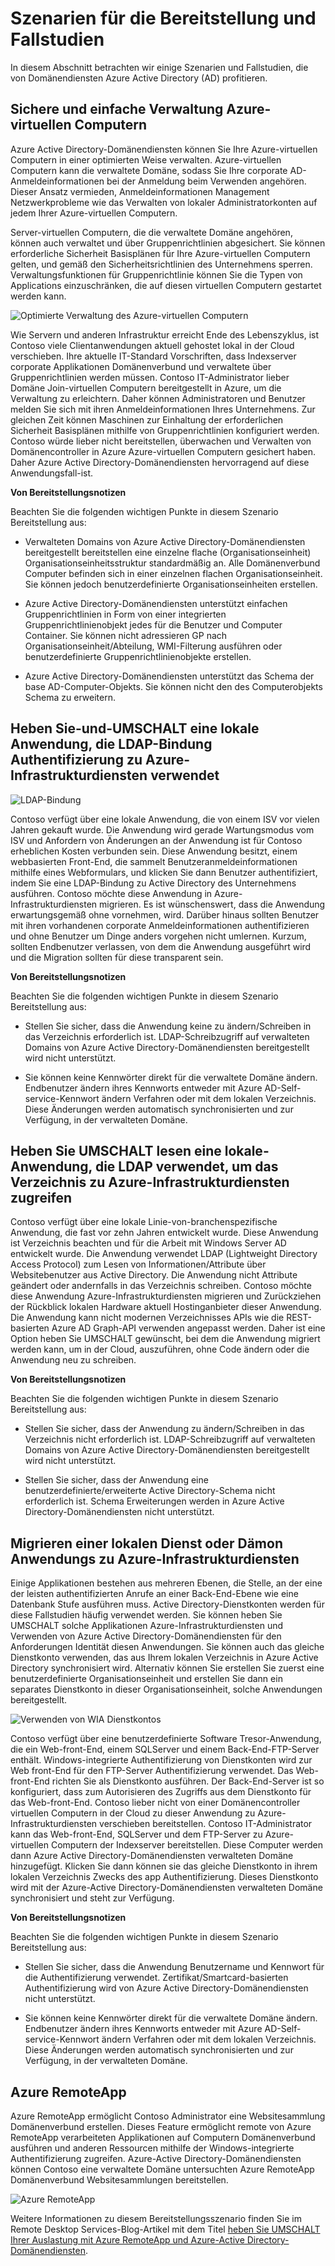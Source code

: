 <properties
    pageTitle="Azure Active Directory-Domänendiensten: Szenarien für die Bereitstellung | Microsoft Azure"
    description="Szenarien für die Bereitstellung für Azure Active Directory-Domänendiensten"
    services="active-directory-ds"
    documentationCenter=""
    authors="mahesh-unnikrishnan"
    manager="stevenpo"
    editor="curtand"/>

<tags
    ms.service="active-directory-ds"
    ms.workload="identity"
    ms.tgt_pltfrm="na"
    ms.devlang="na"
    ms.topic="article"
    ms.date="09/21/2016"
    ms.author="maheshu"/>


# <a name="deployment-scenarios-and-use-cases"></a>Szenarien für die Bereitstellung und Fallstudien
In diesem Abschnitt betrachten wir einige Szenarien und Fallstudien, die von Domänendiensten Azure Active Directory (AD) profitieren.

## <a name="secure-easy-administration-of-azure-virtual-machines"></a>Sichere und einfache Verwaltung Azure-virtuellen Computern
Azure Active Directory-Domänendiensten können Sie Ihre Azure-virtuellen Computern in einer optimierten Weise verwalten. Azure-virtuellen Computern kann die verwaltete Domäne, sodass Sie Ihre corporate AD-Anmeldeinformationen bei der Anmeldung beim Verwenden angehören. Dieser Ansatz vermieden, Anmeldeinformationen Management Netzwerkprobleme wie das Verwalten von lokaler Administratorkonten auf jedem Ihrer Azure-virtuellen Computern.

Server-virtuellen Computern, die die verwaltete Domäne angehören, können auch verwaltet und über Gruppenrichtlinien abgesichert. Sie können erforderliche Sicherheit Basisplänen für Ihre Azure-virtuellen Computern gelten, und gemäß den Sicherheitsrichtlinien des Unternehmens sperren. Verwaltungsfunktionen für Gruppenrichtlinie können Sie die Typen von Applications einzuschränken, die auf diesen virtuellen Computern gestartet werden kann.

![Optimierte Verwaltung des Azure-virtuellen Computern](./media/active-directory-domain-services-scenarios/streamlined-vm-administration.png)

Wie Servern und anderen Infrastruktur erreicht Ende des Lebenszyklus, ist Contoso viele Clientanwendungen aktuell gehostet lokal in der Cloud verschieben. Ihre aktuelle IT-Standard Vorschriften, dass Indexserver corporate Applikationen Domänenverbund und verwaltete über Gruppenrichtlinien werden müssen. Contoso IT-Administrator lieber Domäne Join-virtuellen Computern bereitgestellt in Azure, um die Verwaltung zu erleichtern. Daher können Administratoren und Benutzer melden Sie sich mit ihren Anmeldeinformationen Ihres Unternehmens. Zur gleichen Zeit können Maschinen zur Einhaltung der erforderlichen Sicherheit Basisplänen mithilfe von Gruppenrichtlinien konfiguriert werden. Contoso würde lieber nicht bereitstellen, überwachen und Verwalten von Domänencontroller in Azure Azure-virtuellen Computern gesichert haben. Daher Azure Active Directory-Domänendiensten hervorragend auf diese Anwendungsfall-ist.

**Von Bereitstellungsnotizen**

Beachten Sie die folgenden wichtigen Punkte in diesem Szenario Bereitstellung aus:

- Verwalteten Domains von Azure Active Directory-Domänendiensten bereitgestellt bereitstellen eine einzelne flache (Organisationseinheit) Organisationseinheitsstruktur standardmäßig an. Alle Domänenverbund Computer befinden sich in einer einzelnen flachen Organisationseinheit. Sie können jedoch benutzerdefinierte Organisationseinheiten erstellen.

- Azure Active Directory-Domänendiensten unterstützt einfachen Gruppenrichtlinien in Form von einer integrierten Gruppenrichtlinienobjekt jedes für die Benutzer und Computer Container. Sie können nicht adressieren GP nach Organisationseinheit/Abteilung, WMI-Filterung ausführen oder benutzerdefinierte Gruppenrichtlinienobjekte erstellen.

- Azure Active Directory-Domänendiensten unterstützt das Schema der base AD-Computer-Objekts. Sie können nicht den des Computerobjekts Schema zu erweitern.


## <a name="lift-and-shift-an-on-premises-application-that-uses-ldap-bind-authentication-to-azure-infrastructure-services"></a>Heben Sie-und-UMSCHALT eine lokale Anwendung, die LDAP-Bindung Authentifizierung zu Azure-Infrastrukturdiensten verwendet

![LDAP-Bindung](./media/active-directory-domain-services-scenarios/ldap-bind.png)

Contoso verfügt über eine lokale Anwendung, die von einem ISV vor vielen Jahren gekauft wurde. Die Anwendung wird gerade Wartungsmodus vom ISV und Anfordern von Änderungen an der Anwendung ist für Contoso erheblichen Kosten verbunden sein. Diese Anwendung besitzt, einem webbasierten Front-End, die sammelt Benutzeranmeldeinformationen mithilfe eines Webformulars, und klicken Sie dann Benutzer authentifiziert, indem Sie eine LDAP-Bindung zu Active Directory des Unternehmens ausführen. Contoso möchte diese Anwendung in Azure-Infrastrukturdiensten migrieren. Es ist wünschenswert, dass die Anwendung erwartungsgemäß ohne vornehmen, wird. Darüber hinaus sollten Benutzer mit ihren vorhandenen corporate Anmeldeinformationen authentifizieren und ohne Benutzer um Dinge anders vorgehen nicht umlernen. Kurzum, sollten Endbenutzer verlassen, von dem die Anwendung ausgeführt wird und die Migration sollten für diese transparent sein.

**Von Bereitstellungsnotizen**

Beachten Sie die folgenden wichtigen Punkte in diesem Szenario Bereitstellung aus:

- Stellen Sie sicher, dass die Anwendung keine zu ändern/Schreiben in das Verzeichnis erforderlich ist. LDAP-Schreibzugriff auf verwalteten Domains von Azure Active Directory-Domänendiensten bereitgestellt wird nicht unterstützt.

- Sie können keine Kennwörter direkt für die verwaltete Domäne ändern. Endbenutzer ändern ihres Kennworts entweder mit Azure AD-Self-service-Kennwort ändern Verfahren oder mit dem lokalen Verzeichnis. Diese Änderungen werden automatisch synchronisierten und zur Verfügung, in der verwalteten Domäne.


## <a name="lift-and-shift-an-on-premises-application-that-uses-ldap-read-to-access-the-directory-to-azure-infrastructure-services"></a>Heben Sie UMSCHALT lesen eine lokale-Anwendung, die LDAP verwendet, um das Verzeichnis zu Azure-Infrastrukturdiensten zugreifen
Contoso verfügt über eine lokale Linie-von-branchenspezifische Anwendung, die fast vor zehn Jahren entwickelt wurde. Diese Anwendung ist Verzeichnis beachten und für die Arbeit mit Windows Server AD entwickelt wurde. Die Anwendung verwendet LDAP (Lightweight Directory Access Protocol) zum Lesen von Informationen/Attribute über Websitebenutzer aus Active Directory. Die Anwendung nicht Attribute geändert oder andernfalls in das Verzeichnis schreiben. Contoso möchte diese Anwendung Azure-Infrastrukturdiensten migrieren und Zurückziehen der Rückblick lokalen Hardware aktuell Hostinganbieter dieser Anwendung. Die Anwendung kann nicht modernen Verzeichnisses APIs wie die REST-basierten Azure AD Graph-API verwenden angepasst werden. Daher ist eine Option heben Sie UMSCHALT gewünscht, bei dem die Anwendung migriert werden kann, um in der Cloud, auszuführen, ohne Code ändern oder die Anwendung neu zu schreiben.

**Von Bereitstellungsnotizen**

Beachten Sie die folgenden wichtigen Punkte in diesem Szenario Bereitstellung aus:

- Stellen Sie sicher, dass der Anwendung zu ändern/Schreiben in das Verzeichnis nicht erforderlich ist. LDAP-Schreibzugriff auf verwalteten Domains von Azure Active Directory-Domänendiensten bereitgestellt wird nicht unterstützt.

- Stellen Sie sicher, dass der Anwendung eine benutzerdefinierte/erweiterte Active Directory-Schema nicht erforderlich ist. Schema Erweiterungen werden in Azure Active Directory-Domänendiensten nicht unterstützt.


## <a name="migrate-an-on-premises-service-or-daemon-application-to-azure-infrastructure-services"></a>Migrieren einer lokalen Dienst oder Dämon Anwendungs zu Azure-Infrastrukturdiensten
Einige Applikationen bestehen aus mehreren Ebenen, die Stelle, an der eine der leisten authentifizierten Anrufe an einer Back-End-Ebene wie eine Datenbank Stufe ausführen muss. Active Directory-Dienstkonten werden für diese Fallstudien häufig verwendet werden. Sie können heben Sie UMSCHALT solche Applikationen Azure-Infrastrukturdiensten und Verwenden von Azure Active Directory-Domänendiensten für den Anforderungen Identität diesen Anwendungen. Sie können auch das gleiche Dienstkonto verwenden, das aus Ihrem lokalen Verzeichnis in Azure Active Directory synchronisiert wird. Alternativ können Sie erstellen Sie zuerst eine benutzerdefinierte Organisationseinheit und erstellen Sie dann ein separates Dienstkonto in dieser Organisationseinheit, solche Anwendungen bereitgestellt.

![Verwenden von WIA Dienstkontos](./media/active-directory-domain-services-scenarios/wia-service-account.png)

Contoso verfügt über eine benutzerdefinierte Software Tresor-Anwendung, die ein Web-front-End, einem SQLServer und einem Back-End-FTP-Server enthält. Windows-integrierte Authentifizierung von Dienstkonten wird zur Web front-End für den FTP-Server Authentifizierung verwendet. Das Web-front-End richten Sie als Dienstkonto ausführen. Der Back-End-Server ist so konfiguriert, dass zum Autorisieren des Zugriffs aus dem Dienstkonto für das Web-front-End. Contoso lieber nicht von einer Domänencontroller virtuellen Computern in der Cloud zu dieser Anwendung zu Azure-Infrastrukturdiensten verschieben bereitstellen. Contoso IT-Administrator kann das Web-front-End, SQLServer und dem FTP-Server zu Azure-virtuellen Computern der Indexserver bereitstellen. Diese Computer werden dann Azure Active Directory-Domänendiensten verwalteten Domäne hinzugefügt. Klicken Sie dann können sie das gleiche Dienstkonto in ihrem lokalen Verzeichnis Zwecks des app Authentifizierung. Dieses Dienstkonto wird mit der Azure-Active Directory-Domänendiensten verwalteten Domäne synchronisiert und steht zur Verfügung.

**Von Bereitstellungsnotizen**

Beachten Sie die folgenden wichtigen Punkte in diesem Szenario Bereitstellung aus:

- Stellen Sie sicher, dass die Anwendung Benutzername und Kennwort für die Authentifizierung verwendet. Zertifikat/Smartcard-basierten Authentifizierung wird von Azure Active Directory-Domänendiensten nicht unterstützt.

- Sie können keine Kennwörter direkt für die verwaltete Domäne ändern. Endbenutzer ändern ihres Kennworts entweder mit Azure AD-Self-service-Kennwort ändern Verfahren oder mit dem lokalen Verzeichnis. Diese Änderungen werden automatisch synchronisierten und zur Verfügung, in der verwalteten Domäne.


## <a name="azure-remoteapp"></a>Azure RemoteApp
Azure RemoteApp ermöglicht Contoso Administrator eine Websitesammlung Domänenverbund erstellen. Dieses Feature ermöglicht remote von Azure RemoteApp verarbeiteten Applikationen auf Computern Domänenverbund ausführen und anderen Ressourcen mithilfe der Windows-integrierte Authentifizierung zugreifen. Azure-Active Directory-Domänendiensten können Contoso eine verwaltete Domäne untersuchten Azure RemoteApp Domänenverbund Websitesammlungen bereitstellen.

![Azure RemoteApp](./media/active-directory-domain-services-scenarios/azure-remoteapp.png)

Weitere Informationen zu diesem Bereitstellungsszenario finden Sie im Remote Desktop Services-Blog-Artikel mit dem Titel [heben Sie UMSCHALT Ihrer Auslastung mit Azure RemoteApp und Azure-Active Directory-Domänendiensten](http://blogs.msdn.com/b/rds/archive/2016/01/19/lift-and-shift-your-workloads-with-azure-remoteapp-and-azure-ad-domain-services.aspx).
